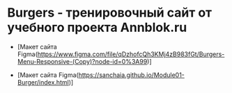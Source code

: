 # Burgers - тренировочный сайт от учебного проекта Annblok.ru

- [Макет сайта Figma(https://www.figma.com/file/qDzhofcQh3KMj4zB983fGt/Burgers-Menu-Responsive-(Copy)?node-id=0%3A99)]

- [Макет сайта Figma(https://sanchaia.github.io/Module01-Burger/index.html)]
